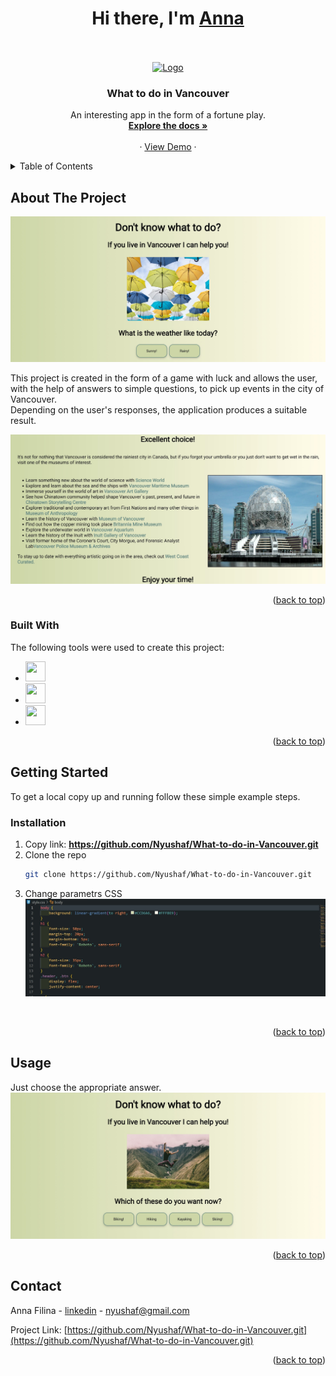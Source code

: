 <a name="readme-top"></a>
<div>
  <h1 align="center">Hi there, I'm <a href="https://www.instagram.com/prostofil_ka/" target="_blank">Anna</a></h1>
</div>
<br />
<!-- PROJECT LOGO -->
<br />
<div align="center">
  <a href="https://github.com/Nyushaf/What-to-do-in-Vancouver.git">
    <img src="https://media.giphy.com/media/1Qi9382fpag033DvX7/giphy.gif" alt="Logo" width="300">
  </a>

  <h3 align="center">What to do in Vancouver</h3>

  <p align="center">
    An interesting app in the form of a fortune play. 
       <br />
    <a href="https://github.com/Nyushaf/What-to-do-in-Vancouver"><strong>Explore the docs »</strong></a>
    <br />
    <br />
    ·
    <a href="https://what-to-do-in-vancouver.netlify.app">View Demo</a>
    ·
  </p>
  <a name="readme-top"></a>
</div>



<!-- TABLE OF CONTENTS -->
<details>
  <summary>Table of Contents</summary>
  <ol>
    <li>
      <a href="#about-the-project">About The Project</a>
      <ul>
        <li><a href="#built-with">Built With</a></li>
      </ul>
    </li>
    <li>
      <a href="#getting-started">Getting Started</a>
      <ul>
        <li><a href="#installation">Installation</a></li>
      </ul>
    </li>
    <li><a href="#usage">Usage</a></li>
    <li><a href="#contact">Contact</a></li>
  </ol>
</details>

<!-- ABOUT THE PROJECT -->
## About The Project

<img src="image/app.jpg" alt="screen">

This project is created in the form of a game with luck and allows the user, with the help of answers to simple questions, to pick up events in the city of Vancouver.  
Depending on the user's responses, the application produces a suitable result.

  
<img src="image/result.jpg" alt="screen">

<p align="right">(<a href="#readme-top">back to top</a>)</p>

### Built With

The following tools were used to create this project:

* <img height="32" width="32" src="https://cdn.simpleicons.org/javascript" />
* <img height="32" width="32" src="https://cdn.simpleicons.org/html5" />
* <img height="32" width="32" src="https://cdn.simpleicons.org/css3" />

<p align="right">(<a href="#readme-top">back to top</a>)</p>

<!-- GETTING STARTED -->
## Getting Started

To get a local copy up and running follow these simple example steps.

### Installation

1. Copy link: <strong>https://github.com/Nyushaf/What-to-do-in-Vancouver.git</strong>
2. Clone the repo 
   ```sh
   git clone https://github.com/Nyushaf/What-to-do-in-Vancouver.git
   ```
3. Change parametrs CSS
   <img src="image/css.jpg" alt="screen">
<br />
  
<p align="right">(<a href="#readme-top">back to top</a>)</p>



<!-- USAGE EXAMPLES -->
## Usage

Just choose the appropriate answer.
<img src="image/answer.jpg" alt="screen">

<p align="right">(<a href="#readme-top">back to top</a>)</p>

<!-- CONTACT -->
## Contact

Anna Filina - [linkedin](https://www.linkedin.com/in/anyuta-filina-40a131265/) - nyushaf@gmail.com

Project Link: [https://github.com/Nyushaf/What-to-do-in-Vancouver.git](https://github.com/Nyushaf/What-to-do-in-Vancouver.git)

<p align="right">(<a href="#readme-top">back to top</a>)</p>
